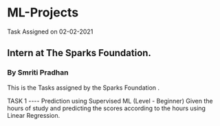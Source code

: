# ML-Projects
Task Assigned on 02-02-2021
## Intern at The Sparks Foundation.
### By Smriti Pradhan 
This is the Tasks assigned by the Sparks Foundation .

TASK 1 ---- Prediction using Supervised ML  (Level - Beginner)
Given the hours of study and predicting the scores according to the hours using Linear Regression.
